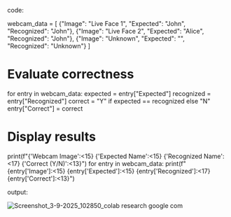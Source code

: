 code:

webcam_data = [
    {"Image": "Live Face 1", "Expected": "John", "Recognized": "John"},
    {"Image": "Live Face 2", "Expected": "Alice", "Recognized": "John"},
    {"Image": "Unknown", "Expected": "", "Recognized": "Unknown"}
]

# Evaluate correctness
for entry in webcam_data:
    expected = entry["Expected"]
    recognized = entry["Recognized"]
    correct = "Y" if expected == recognized else "N"
    entry["Correct"] = correct

# Display results
print(f"{'Webcam Image':<15} {'Expected Name':<15} {'Recognized Name':<17} {'Correct (Y/N)':<13}")
for entry in webcam_data:
    print(f"{entry['Image']:<15} {entry['Expected']:<15} {entry['Recognized']:<17} {entry['Correct']:<13}")   

output:

![Screenshot_3-9-2025_102850_colab research google com](https://github.com/user-attachments/assets/7db9ade7-a2f9-4dd9-8bbb-747ed8785d61)
